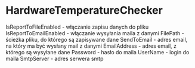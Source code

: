 # HardwareTemperatureChecker
IsReportToFileEnabled - włączanie zapisu danych do pliku
IsReportToEmailEnabled - włączanie wysyłania maila z danymi
FilePath - ścieżka pliku, do którego są zapisywane dane
SendToEmail - adres email, na który ma być wysłany mail z danymi
EmailAddress - adres email, z którego są wysyłane dane
Password - hasło do maila
UserName - login do maila
SmtpServer - adres serwera smtp
